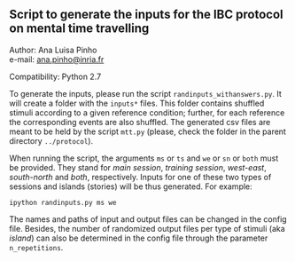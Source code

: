 ## Script to generate the inputs for the IBC protocol on mental time travelling   

Author: Ana Luisa Pinho  
e-mail: ana.pinho@inria.fr  

Compatibility: Python 2.7  

To generate the inputs, please run the script `randinputs_withanswers.py`. It will create a folder with the `inputs*` files. This folder contains shuffled stimuli according to a given reference condition; further, for each reference the corresponding events are also shuffled. The generated csv files are meant to be held by the script `mtt.py` (please, check the folder in the parent directory `../protocol`).

When running the script, the arguments `ms` or `ts` and `we` or `sn` or `both` must be provided. They stand for *main session*, *training session*, *west-east*, *south-north* and *both*, respectively. Inputs for one of these two types of sessions and islands (stories) will be thus generated. For example:  

`ipython randinputs.py ms we`

The names and paths of input and output files can be changed in the config file. Besides, the number of randomized output files per type of stimuli (aka *island*) can also be determined in the config file through the parameter `n_repetitions`.
